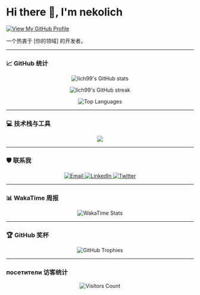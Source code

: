 # Hi there 👋, I'm nekolich

[![View My GitHub Profile](https://img.shields.io/badge/GitHub-Profile-blue?style=for-the-badge&logo=github)](https://github.com/lich99)

一个热衷于 [你的领域] 的开发者。

---

### 📈 GitHub 统计

<p align="center">
  <img src="https://github-readme-stats.vercel.app/api?username=lich99&show_icons=true&theme=radical&count_private=true&hide_border=true" alt="lich99's GitHub stats" />
</p>

<p align="center">
  <img src="https://github-readme-streak-stats.herokuapp.com/?user=lich99&theme=dark&hide_border=true" alt="lich99's GitHub streak" />
</p>

<p align="center">
  <img src="https://github-readme-stats.vercel.app/api/top-langs/?username=lich99&layout=compact&theme=vision-friendly-dark&hide_border=true" alt="Top Languages" />
</p>

---

### 💻 技术栈与工具

<p align="center">
  <a href="https://skillicons.dev">
    <!-- 在下方 ?i= 后面添加你想要展示的技术图标，用逗号隔开 -->
    <img src="https://skillicons.dev/icons?i=js,ts,react,vue,nodejs,express,mongodb,mysql,python,django,flask,docker,aws&perline=7" />
  </a>
</p>

---

### 🛡️ 联系我

<p align="center">
  <a href="mailto:[你的邮箱地址]">
    <img src="https://img.shields.io/badge/Email-D14836?style=for-the-badge&logo=gmail&logoColor=white" alt="Email" />
  </a>
  <a href="https://www.linkedin.com/in/[你的LinkedIn用户名]">
    <img src="https://img.shields.io/badge/LinkedIn-0077B5?style=for-the-badge&logo=linkedin&logoColor=white" alt="LinkedIn" />
  </a>
  <a href="https://twitter.com/[你的Twitter用户名]">
    <img src="https://img.shields.io/badge/Twitter-1DA1F2?style=for-the-badge&logo=twitter&logoColor=white" alt="Twitter" />
  </a>
</p>

---

### 📊 WakaTime 周报

<!-- 确保你的 WakaTime 用户名正确 -->
<p align="center">
  <img src="https://github-readme-stats.vercel.app/api/wakatime?username=lich99" alt="WakaTime Stats" />
</p>

---

### 🏆 GitHub 奖杯

<p align="center">
  <img src="https://github-profile-trophy.vercel.app/?username=lich99&theme=gruvbox&margin-w=15&margin-h=15" alt="GitHub Trophies" />
</p>

---

###  посетители 访客统计

<p align="center">
  <img src="https://profile-counter.glitch.me/lich99/count.svg" alt="Visitors Count" />
</p>
